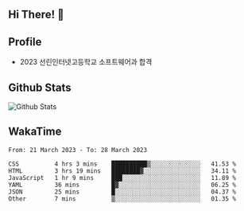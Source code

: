 ## Hi There! 👋

## Profile

-   2023 선린인터넷고등학교 소프트웨어과 합격

## Github Stats

![Github Stats](https://github-readme-stats.vercel.app/api/top-langs/?username=NY0510&theme=tokyonight&hide_border=true&layout=compact)

## WakaTime

<!--START_SECTION:waka-->

```text
From: 21 March 2023 - To: 28 March 2023

CSS          4 hrs 3 mins    ██████████▒░░░░░░░░░░░░░░   41.53 %
HTML         3 hrs 19 mins   ████████▓░░░░░░░░░░░░░░░░   34.11 %
JavaScript   1 hr 9 mins     ███░░░░░░░░░░░░░░░░░░░░░░   11.89 %
YAML         36 mins         █▓░░░░░░░░░░░░░░░░░░░░░░░   06.25 %
JSON         25 mins         █░░░░░░░░░░░░░░░░░░░░░░░░   04.37 %
Other        7 mins          ▒░░░░░░░░░░░░░░░░░░░░░░░░   01.35 %
```

<!--END_SECTION:waka-->
